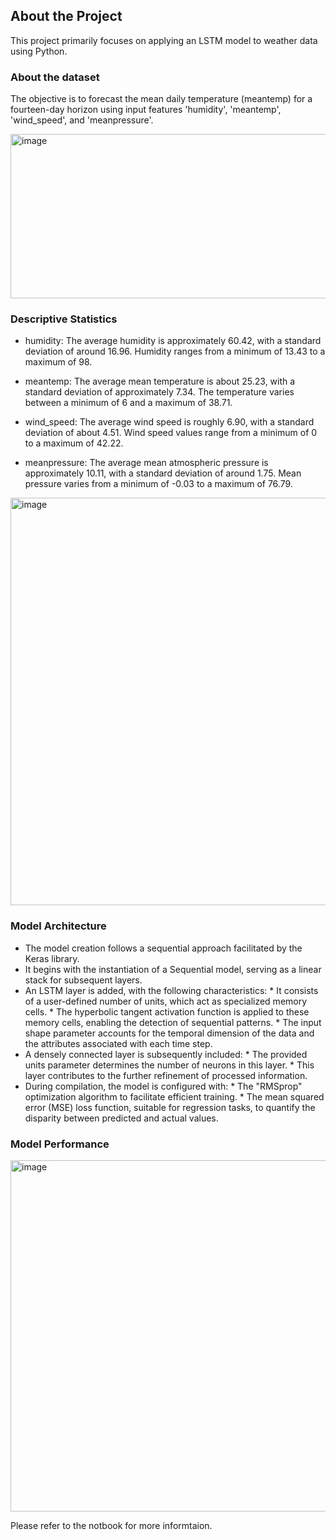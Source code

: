 ## About the Project

This project primarily focuses on applying an LSTM model to weather data using Python.

### About the dataset
 The objective is to forecast the mean daily temperature (meantemp) for a fourteen-day horizon using input features 'humidity', 'meantemp', 'wind_speed', and 'meanpressure'.

<img width="527" height="263" alt="image" src="https://github.com/user-attachments/assets/8e8c74a0-0d5b-40e9-a370-44a683d279d7" />

### Descriptive Statistics

* humidity: The average humidity is approximately 60.42, with a standard deviation of around 16.96. Humidity ranges from a minimum of 13.43 to a maximum of 98.

* meantemp: The average mean temperature is about 25.23, with a standard deviation of approximately 7.34. The temperature varies between a minimum of 6 and a maximum of 38.71.

* wind_speed: The average wind speed is roughly 6.90, with a standard deviation of about 4.51. Wind speed values range from a minimum of 0 to a maximum of 42.22.

* meanpressure: The average mean atmospheric pressure is approximately 10.11, with a standard deviation of around 1.75. Mean pressure varies from a minimum of -0.03 to a maximum of 76.79.

<img width="580" height="652" alt="image" src="https://github.com/user-attachments/assets/ab0db571-531f-457a-a2cd-846e3b0fda77" />

### Model Architecture

* The model creation follows a sequential approach facilitated by the Keras library.
* It begins with the instantiation of a Sequential model, serving as a linear stack for subsequent layers.
* An LSTM layer is added, with the following characteristics:
      * It consists of a user-defined number of units, which act as specialized memory cells.
      * The hyperbolic tangent activation function is applied to these memory cells, enabling the detection of sequential patterns.
      * The input shape parameter accounts for the temporal dimension of the data and the attributes associated with each time step.
* A densely connected layer is subsequently included:
      * The provided units parameter determines the number of neurons in this layer.
      * This layer contributes to the further refinement of processed information.
* During compilation, the model is configured with:
      * The "RMSprop" optimization algorithm to facilitate efficient training.
      * The mean squared error (MSE) loss function, suitable for regression tasks, to quantify the disparity between predicted and actual values.

### Model Performance

<img width="757" height="562" alt="image" src="https://github.com/user-attachments/assets/d22a01c1-dc72-451f-a085-c3064fc8416a" />

Please refer to the notbook for more informtaion.




